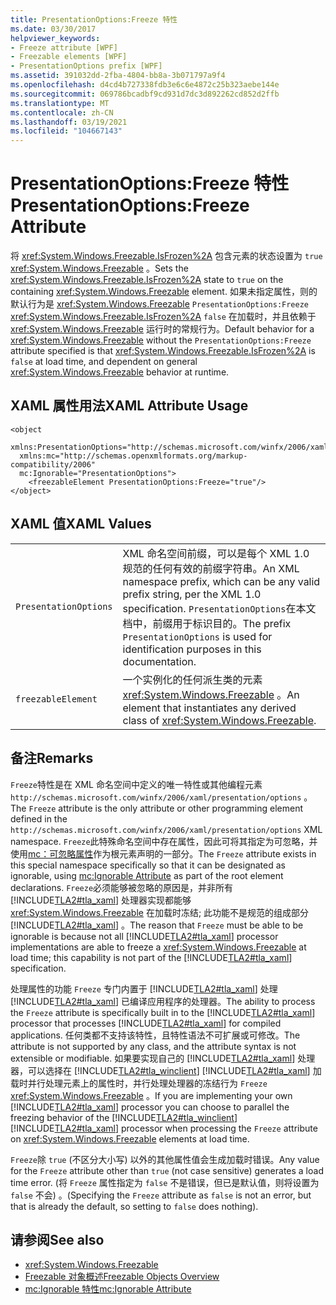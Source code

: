 ```yaml
---
title: PresentationOptions:Freeze 特性
ms.date: 03/30/2017
helpviewer_keywords:
- Freeze attribute [WPF]
- Freezable elements [WPF]
- PresentationOptions prefix [WPF]
ms.assetid: 391032dd-2fba-4804-bb8a-3b071797a9f4
ms.openlocfilehash: d4cd4b727338fdb3e6c6e4872c25b323aebe144e
ms.sourcegitcommit: 069786bcadbf9cd931d7dc3d892262cd852d2ffb
ms.translationtype: MT
ms.contentlocale: zh-CN
ms.lasthandoff: 03/19/2021
ms.locfileid: "104667143"
---
```

# <a name="presentationoptionsfreeze-attribute"></a><span data-ttu-id="16a2a-102">PresentationOptions:Freeze 特性</span><span class="sxs-lookup"><span data-stu-id="16a2a-102">PresentationOptions:Freeze Attribute</span></span>
<span data-ttu-id="16a2a-103">将 <xref:System.Windows.Freezable.IsFrozen%2A> 包含元素的状态设置为 `true` <xref:System.Windows.Freezable> 。</span><span class="sxs-lookup"><span data-stu-id="16a2a-103">Sets the <xref:System.Windows.Freezable.IsFrozen%2A> state to `true` on the containing <xref:System.Windows.Freezable> element.</span></span> <span data-ttu-id="16a2a-104">如果未指定属性，则的默认行为是 <xref:System.Windows.Freezable> `PresentationOptions:Freeze` <xref:System.Windows.Freezable.IsFrozen%2A> `false` 在加载时，并且依赖于 <xref:System.Windows.Freezable> 运行时的常规行为。</span><span class="sxs-lookup"><span data-stu-id="16a2a-104">Default behavior for a <xref:System.Windows.Freezable> without the `PresentationOptions:Freeze` attribute specified is that <xref:System.Windows.Freezable.IsFrozen%2A> is `false` at load time, and dependent on general <xref:System.Windows.Freezable> behavior at runtime.</span></span>  
  
## <a name="xaml-attribute-usage"></a><span data-ttu-id="16a2a-105">XAML 属性用法</span><span class="sxs-lookup"><span data-stu-id="16a2a-105">XAML Attribute Usage</span></span>  
  
```xaml  
<object  
  xmlns:PresentationOptions="http://schemas.microsoft.com/winfx/2006/xaml/presentation/options"  
  xmlns:mc="http://schemas.openxmlformats.org/markup-compatibility/2006"  
  mc:Ignorable="PresentationOptions">  
    <freezableElement PresentationOptions:Freeze="true"/>  
</object>  
```  
  
## <a name="xaml-values"></a><span data-ttu-id="16a2a-106">XAML 值</span><span class="sxs-lookup"><span data-stu-id="16a2a-106">XAML Values</span></span>  
  
|||  
|-|-|  
|`PresentationOptions`|<span data-ttu-id="16a2a-107">XML 命名空间前缀，可以是每个 XML 1.0 规范的任何有效的前缀字符串。</span><span class="sxs-lookup"><span data-stu-id="16a2a-107">An XML namespace prefix, which can be any valid prefix string, per the XML 1.0 specification.</span></span> <span data-ttu-id="16a2a-108">`PresentationOptions`在本文档中，前缀用于标识目的。</span><span class="sxs-lookup"><span data-stu-id="16a2a-108">The prefix `PresentationOptions` is used for identification purposes in this documentation.</span></span>|  
|`freezableElement`|<span data-ttu-id="16a2a-109">一个实例化的任何派生类的元素 <xref:System.Windows.Freezable> 。</span><span class="sxs-lookup"><span data-stu-id="16a2a-109">An element that instantiates any derived class of <xref:System.Windows.Freezable>.</span></span>|  
  
## <a name="remarks"></a><span data-ttu-id="16a2a-110">备注</span><span class="sxs-lookup"><span data-stu-id="16a2a-110">Remarks</span></span>  
 <span data-ttu-id="16a2a-111">`Freeze`特性是在 XML 命名空间中定义的唯一特性或其他编程元素 `http://schemas.microsoft.com/winfx/2006/xaml/presentation/options` 。</span><span class="sxs-lookup"><span data-stu-id="16a2a-111">The `Freeze` attribute is the only attribute or other programming element defined in the `http://schemas.microsoft.com/winfx/2006/xaml/presentation/options` XML namespace.</span></span> <span data-ttu-id="16a2a-112">`Freeze`此特殊命名空间中存在属性，因此可将其指定为可忽略，并使用[mc：可忽略属性](mc-ignorable-attribute.md)作为根元素声明的一部分。</span><span class="sxs-lookup"><span data-stu-id="16a2a-112">The `Freeze` attribute exists in this special namespace specifically so that it can be designated as ignorable, using [mc:Ignorable Attribute](mc-ignorable-attribute.md) as part of the root element declarations.</span></span> <span data-ttu-id="16a2a-113">`Freeze`必须能够被忽略的原因是，并非所有 [!INCLUDE[TLA2#tla_xaml](../../../includes/tla2sharptla-xaml-md.md)] 处理器实现都能够 <xref:System.Windows.Freezable> 在加载时冻结; 此功能不是规范的组成部分 [!INCLUDE[TLA2#tla_xaml](../../../includes/tla2sharptla-xaml-md.md)] 。</span><span class="sxs-lookup"><span data-stu-id="16a2a-113">The reason that `Freeze` must be able to be ignorable is because not all [!INCLUDE[TLA2#tla_xaml](../../../includes/tla2sharptla-xaml-md.md)] processor implementations are able to freeze a <xref:System.Windows.Freezable> at load time; this capability is not part of the [!INCLUDE[TLA2#tla_xaml](../../../includes/tla2sharptla-xaml-md.md)] specification.</span></span>  
  
 <span data-ttu-id="16a2a-114">处理属性的功能 `Freeze` 专门内置于 [!INCLUDE[TLA2#tla_xaml](../../../includes/tla2sharptla-xaml-md.md)] 处理 [!INCLUDE[TLA2#tla_xaml](../../../includes/tla2sharptla-xaml-md.md)] 已编译应用程序的处理器。</span><span class="sxs-lookup"><span data-stu-id="16a2a-114">The ability to process the `Freeze` attribute is specifically built in to the [!INCLUDE[TLA2#tla_xaml](../../../includes/tla2sharptla-xaml-md.md)] processor that processes [!INCLUDE[TLA2#tla_xaml](../../../includes/tla2sharptla-xaml-md.md)] for compiled applications.</span></span> <span data-ttu-id="16a2a-115">任何类都不支持该特性，且特性语法不可扩展或可修改。</span><span class="sxs-lookup"><span data-stu-id="16a2a-115">The attribute is not supported by any class, and the attribute syntax is not extensible or modifiable.</span></span> <span data-ttu-id="16a2a-116">如果要实现自己的 [!INCLUDE[TLA2#tla_xaml](../../../includes/tla2sharptla-xaml-md.md)] 处理器，可以选择在 [!INCLUDE[TLA2#tla_winclient](../../../includes/tla2sharptla-winclient-md.md)] [!INCLUDE[TLA2#tla_xaml](../../../includes/tla2sharptla-xaml-md.md)] 加载时并行处理元素上的属性时，并行处理处理器的冻结行为 `Freeze` <xref:System.Windows.Freezable> 。</span><span class="sxs-lookup"><span data-stu-id="16a2a-116">If you are implementing your own [!INCLUDE[TLA2#tla_xaml](../../../includes/tla2sharptla-xaml-md.md)] processor you can choose to parallel the freezing behavior of the [!INCLUDE[TLA2#tla_winclient](../../../includes/tla2sharptla-winclient-md.md)] [!INCLUDE[TLA2#tla_xaml](../../../includes/tla2sharptla-xaml-md.md)] processor when processing the `Freeze` attribute on <xref:System.Windows.Freezable> elements at load time.</span></span>  
  
 <span data-ttu-id="16a2a-117">`Freeze`除 `true` (不区分大小写) 以外的其他属性值会生成加载时错误。</span><span class="sxs-lookup"><span data-stu-id="16a2a-117">Any value for the `Freeze` attribute other than `true` (not case sensitive) generates a load time error.</span></span> <span data-ttu-id="16a2a-118"> (将 `Freeze` 属性指定为 `false` 不是错误，但已是默认值，则将设置为 `false` 不会) 。</span><span class="sxs-lookup"><span data-stu-id="16a2a-118">(Specifying the `Freeze` attribute as `false` is not an error, but that is already the default, so setting to `false` does nothing).</span></span>  
  
## <a name="see-also"></a><span data-ttu-id="16a2a-119">请参阅</span><span class="sxs-lookup"><span data-stu-id="16a2a-119">See also</span></span>

- <xref:System.Windows.Freezable>
- [<span data-ttu-id="16a2a-120">Freezable 对象概述</span><span class="sxs-lookup"><span data-stu-id="16a2a-120">Freezable Objects Overview</span></span>](freezable-objects-overview.md)
- [<span data-ttu-id="16a2a-121">mc:Ignorable 特性</span><span class="sxs-lookup"><span data-stu-id="16a2a-121">mc:Ignorable Attribute</span></span>](mc-ignorable-attribute.md)
